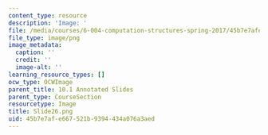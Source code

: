 ```yaml
---
content_type: resource
description: 'Image: '
file: /media/courses/6-004-computation-structures-spring-2017/45b7e7afe667521b9394434a076a3aed_Slide26.png
file_type: image/png
image_metadata:
  caption: ''
  credit: ''
  image-alt: ''
learning_resource_types: []
ocw_type: OCWImage
parent_title: 10.1 Annotated Slides
parent_type: CourseSection
resourcetype: Image
title: Slide26.png
uid: 45b7e7af-e667-521b-9394-434a076a3aed
---
```

